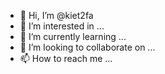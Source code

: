 - 👋 Hi, I’m @kiet2fa
- 👀 I’m interested in ...
- 🌱 I’m currently learning ...
- 💞️ I’m looking to collaborate on ...
- 📫 How to reach me ...

<!---
kiet2fa/kiet2fa is a ✨ special ✨ repository because its `README.md` (this file) appears on your GitHub profile.
You can click the Preview link to take a look at your changes.
--->
